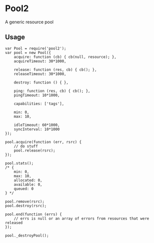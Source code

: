 # Pool2

A generic resource pool

## Usage

    var Pool = require('pool2');
    var pool = new Pool({
        acquire: function (cb) { cb(null, resource); },
        acquireTimeout: 30*1000,

        release: function (res, cb) { cb(); },
        releaseTimeout: 30*1000,

        destroy: function () { },

        ping: function (res, cb) { cb(); },
        pingTimeout: 10*1000,

        capabilities: ['tags'],

        min: 0,
        max: 10,

        idleTimeout: 60*1000,
        syncInterval: 10*1000
    });

    pool.acquire(function (err, rsrc) {
        // do stuff
        pool.release(rsrc);
    });

    pool.stats();
    /* {
        min: 0,
        max: 10,
        allocated: 0,
        available: 0,
        queued: 0
    } */

    pool.remove(rsrc);
    pool.destroy(rsrc);

    pool.end(function (errs) {
        // errs is null or an array of errors from resources that were released
    });

    pool._destroyPool();

